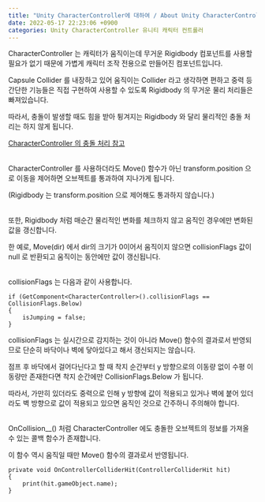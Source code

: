 ```yaml
---
title: "Unity CharacterController에 대하여 / About Unity CharacterController"
date: 2022-05-17 22:23:06 +0900
categories: Unity CharacterController 유니티 캐릭터 컨트롤러
---
```

CharacterController 는 캐릭터가 움직이는데 무거운 Rigidbody 컴포넌트를 사용할 필요가 없기 때문에 가볍게 캐릭터 조작 전용으로 만들어진 컴포넌트입니다.

Capsule Collider 를 내장하고 있어 움직이는 Collider 라고 생각하면 편하고 중력 등 간단한 기능들은 직접 구현하여 사용할 수 있도록 Rigidbody 의 무거운 물리 처리들은 빠져있습니다.

따라서, 충돌이 발생할 때도 힘을 받아 튕겨지는 Rigidbody 와 달리 물리적인 충돌 처리는 하지 않게 됩니다.

[CharacterController 의 충돌 처리 참고](https://diesuki4.github.io/unity/%EC%9C%A0%EB%8B%88%ED%8B%B0/%EC%B6%A9%EB%8F%8C/%EC%B2%98%EB%A6%AC/collision/handling/Unity-collision-handling/)
<br><br>

CharacterController 를 사용하더라도 Move() 함수가 아닌 transform.position 으로 이동을 제어하면 오브젝트를 통과하여 지나가게 됩니다.

(Rigidbody 는 transform.position 으로 제어해도 통과하지 않습니다.)
<br><br>

또한, Rigidbody 처럼 매순간 물리적인 변화를 체크하지 않고 움직인 경우에만 변화된 값을 갱신합니다.

한 예로, Move(dir) 에서 dir의 크기가 0이어서 움직이지 않으면 collisionFlags 값이 null 로 반환되고 움직이는 동안에만 값이 갱신됩니다.
<br><br>

collisionFlags 는 다음과 같이 사용합니다.
```
if (GetComponent<CharacterController>().collisionFlags == CollisionFlags.Below)
{
    isJumping = false;
}
```

collisionFlags 는 실시간으로 감지하는 것이 아니라 Move() 함수의 결과로서 반영되므로 단순히 바닥이나 벽에 닿아있다고 해서 갱신되지는 않습니다.

점프 후 바닥에서 걸어다닌다고 할 때 착지 순간부터 y 방향으로의 이동량 없이 수평 이동량만 존재한다면 착지 순간에만 CollisionFlags.Below 가 됩니다.

따라서, 가만히 있더라도 중력으로 인해 y 방향에 값이 적용되고 있거나 벽에 붙어 있더라도 벽 방향으로 값이 적용되고 있으면 움직인 것으로 간주하니 주의해야 합니다.
<br><br>

OnCollision__() 처럼 CharacterController 에도 충돌한 오브젝트의 정보를 가져올 수 있는 콜백 함수가 존재합니다.

이 함수 역시 움직일 때만 Move() 함수의 결과로서 반영됩니다.
```
private void OnControllerColliderHit(ControllerColliderHit hit)
{
    print(hit.gameObject.name);
}
```
